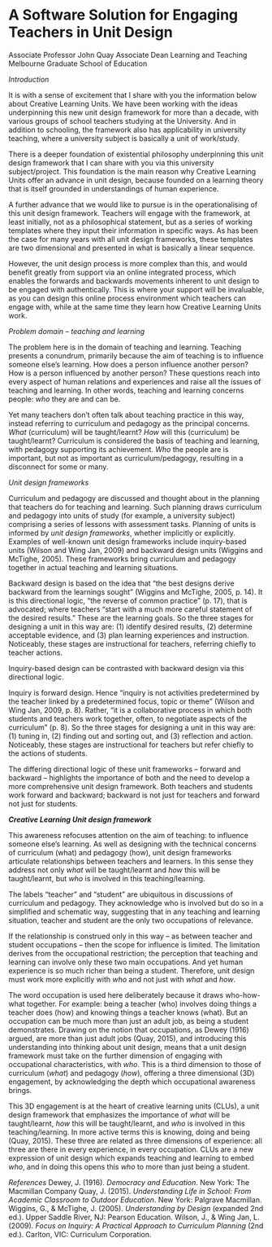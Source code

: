 
# A Software Solution for Engaging Teachers in Unit Design

Associate Professor John Quay
Associate Dean Learning and Teaching
Melbourne Graduate School of Education

_Introduction_

It is with a sense of excitement that I share with you the information below about Creative Learning Units. We have been working with the ideas underpinning this new unit design framework for more than a decade, with various groups of school teachers studying at the University. And in addition to schooling, the framework also has applicability in university teaching, where a university subject is basically a unit of work/study.

There is a deeper foundation of existential philosophy underpinning this unit design framework that I can share with you via this university subject/project. This foundation is the main reason why Creative Learning Units offer an advance in unit design, because founded on a learning theory that is itself grounded in understandings of human experience.

A further advance that we would like to pursue is in the operationalising of this unit design framework. Teachers will engage with the framework, at least initially, not as a philosophical statement, but as a series of working templates where they input their information in specific ways. As has been the case for many years with all unit design frameworks, these templates are two dimensional and presented in what is basically a linear sequence.

However, the unit design process is more complex than this, and would benefit greatly from support via an online integrated process, which enables the forwards and backwards movements inherent to unit design to be engaged with authentically. This is where your support will be invaluable, as you can design this online process environment which teachers can engage with, while at the same time they learn how Creative Learning Units work.

_Problem domain – teaching and learning_

The problem here is in the domain of teaching and learning. Teaching presents a conundrum, primarily because the aim of teaching is to influence someone else’s learning. How does a person influence another person? How is a person influenced by another person? These questions reach into every aspect of human relations and experiences and raise all the issues of teaching and learning. In other words, teaching and learning concerns people:  _who_  they are and can be.

Yet many teachers don’t often talk about teaching practice in this way, instead referring to curriculum and pedagogy as the principal concerns.  _What_  (curriculum) will be taught/learnt?  _How_  will this (curriculum) be taught/learnt? Curriculum is considered the basis of teaching and learning, with pedagogy supporting its achievement.  _Who_  the people are is important, but not as important as curriculum/pedagogy, resulting in a disconnect for some or many.

_Unit design frameworks_

Curriculum and pedagogy are discussed and thought about in the planning that teachers do for teaching and learning. Such planning draws curriculum and pedagogy into units of study (for example, a university subject) comprising a series of lessons with assessment tasks. Planning of units is informed by  _unit design frameworks_, whether implicitly or explicitly. Examples of well-known unit design frameworks include inquiry-based units (Wilson and Wing Jan, 2009) and backward design units (Wiggins and McTighe, 2005). These frameworks bring curriculum and pedagogy together in actual teaching and learning situations.

Backward design is based on the idea that “the best designs derive backward from the learnings sought” (Wiggins and McTighe, 2005, p. 14). It is this directional logic, “the reverse of common practice” (p. 17), that is advocated; where teachers “start with a much more careful statement of the desired results.” These are the learning goals. So the three stages for designing a unit in this way are: (1) identify desired results, (2) determine acceptable evidence, and (3) plan learning experiences and instruction. Noticeably, these stages are instructional for teachers, referring chiefly to teacher actions.

Inquiry-based design can be contrasted with backward design via this directional logic.

Inquiry is forward design. Hence “inquiry is not activities predetermined by the teacher linked by a predetermined focus, topic or theme” (Wilson and Wing Jan, 2009, p. 8). Rather, “it is a collaborative process in which both students and teachers work together, often, to negotiate aspects of the curriculum” (p. 8). So the three stages for designing a unit in this way are: (1) tuning in, (2) finding out and sorting out, and (3) reflection and action. Noticeably, these stages are instructional for teachers but refer chiefly to the actions of students.

The differing directional logic of these unit frameworks – forward and backward – highlights the importance of both and the need to develop a more comprehensive unit design framework. Both teachers and students work forward and backward; backward is not just for teachers and forward not just for students.

**_Creative Learning Unit design framework_**

This awareness refocuses attention on the aim of teaching: to influence someone else’s learning. As well as designing with the technical concerns of curriculum (what) and pedagogy (how), unit design frameworks articulate relationships between teachers and learners. In this sense they address not only  _what_  will be taught/learnt and  _how_  this will be taught/learnt, but  _who_  is involved in this teaching/learning.

The labels “teacher” and “student” are ubiquitous in discussions of curriculum and pedagogy. They acknowledge who is involved but do so in a simplified and schematic way, suggesting that in any teaching and learning situation, teacher and student are the only two occupations of relevance.

If the relationship is construed only in this way – as between teacher and student occupations – then the scope for influence is limited. The limitation derives from the occupational restriction; the perception that teaching and learning can involve only these two main occupations. And yet human experience is so much richer than being a student. Therefore, unit design must work more explicitly with  _who_  and not just with  _what_  and  _how_.

The word occupation is used here deliberately because it draws who-how-what together. For example: being a teacher (who) involves doing things a teacher does (how) and knowing things a teacher knows (what). But an occupation can be much more than just an adult job, as being a student demonstrates. Drawing on the notion that occupations, as Dewey (1916) argued, are more than just adult jobs (Quay, 2015), and introducing this understanding into thinking about unit design, means that a unit design framework must take on the further dimension of engaging with occupational characteristics, with  _who_. This is a third dimension to those of curriculum (_what_) and pedagogy (_how_), offering a three dimensional (3D) engagement, by acknowledging the depth which occupational awareness brings.

This 3D engagement is at the heart of creative learning units (CLUs), a unit design framework that emphasizes the importance of  _what_  will be taught/learnt,  _how_  this will be taught/learnt, and  _who_  is involved in this teaching/learning. In more active terms this is knowing, doing and being (Quay, 2015). These three are related as three dimensions of experience: all three are there in every experience, in every occupation. CLUs are a new expression of unit design which expands teaching and learning to embed  _who_, and in doing this opens this  _who_  to more than just being a student.

_References_
Dewey, J. (1916).  _Democracy and Education_. New York: The Macmillan Company
Quay, J. (2015).  _Understanding Life in School: From Academic Classroom to Outdoor Education_. New York: Palgrave Macmillan.
Wiggins, G., & McTighe, J. (2005).  _Understanding by Design_  (expanded 2nd ed.). Upper Saddle River, NJ: Pearson Education.
Wilson, J., & Wing Jan, L. (2009).  _Focus on Inquiry: A Practical Approach to Curriculum Planning_  (2nd ed.). Carlton, VIC: Curriculum Corporation.